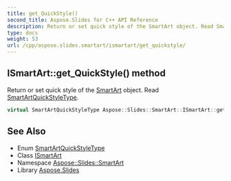 ```yaml
---
title: get_QuickStyle()
second_title: Aspose.Slides for C++ API Reference
description: Return or set quick style of the SmartArt object. Read SmartArtQuickStyleType.
type: docs
weight: 53
url: /cpp/aspose.slides.smartart/ismartart/get_quickstyle/
---
```

## ISmartArt::get_QuickStyle() method


Return or set quick style of the [SmartArt](../../smartart/) object. Read [SmartArtQuickStyleType](../../smartartquickstyletype/).

```cpp
virtual SmartArtQuickStyleType Aspose::Slides::SmartArt::ISmartArt::get_QuickStyle()=0
```

## See Also

* Enum [SmartArtQuickStyleType](../smartartquickstyletype/)
* Class [ISmartArt](./)
* Namespace [Aspose::Slides::SmartArt](../)
* Library [Aspose.Slides](../../)